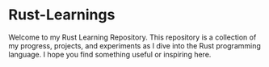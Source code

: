 # Rust-Learnings
Welcome to my Rust Learning Repository. This repository is a collection of my progress, projects, and experiments as I dive into the Rust programming language. I hope you find something useful or inspiring here.
